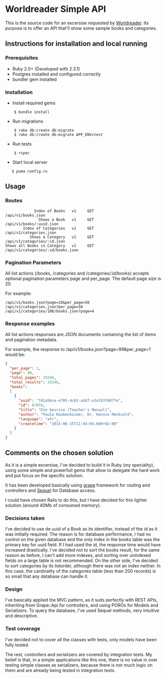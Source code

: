 # Worldreader Simple API

This is the source code for an excersise requested by [Worldreader](https://www.worldreader.org/).
Its purpose is to offer an API that'll show some sample books and categories.

## Instructions for installation and local running

### Prerequisites

* Ruby 2.0+ (Developed with 2.3.1)
* Postgres installed and configured correctly
* bundler gem installed

### Installation

* Install required gems
```
    $ bundle install
```

* Run migrations
```
    $ rake db:create db:migrate
    $ rake db:create db:migrate APP_ENV=test
```

* Run tests
```
    $ rspec
```

* Start local server
``` 
   $ puma config.ru
```

## Usage

### Routes

```
             Index of Books   v1     GET                            /api/v1/books.json
               Shows a Book   v1     GET                      /api/v1/books/:uuid.json
        Index of Categories   v1     GET                       /api/v1/categories.json
           Shows a Category   v1     GET                   /api/v1/categories/:id.json
Shows all Books in Category   v1     GET             /api/v1/categories/:id/books.json
```

### Pagination Parameters

All list actions (/books, /categories and /categories/:id/books) accepts optional pagination parameters page and per_page. The default page size is 20.

For example: 
```
/api/v1/books.json?page=10&per_page=50
/api/v1/categories.json?per_page=50
/api/v1/categories/106/books.json?page=4
```

### Response examples

All list actions responses are JSON documents containing the list of items and pagination metadata.

For example, the response to /api/v1/books.json?page=99&per_page=1 would be:

```json
{
  "per_page": 1,
  "page": 99,
  "total_pages": 29346,
  "total_results": 29346,
  "books": 
  [
    {
      "uuid": "f41a56ce-e705-4c63-ad47-a3a7d376077e",
      "id": 67659,
      "title": "Die beursie (Teacher's Manual)",
      "author": "Paula Raubenheimer, Dr. Hannie Menkveld",
      "language": "afr",
      "createtime": "2015-06-15T11:44:04.600+02:00"
    }
  ]
}
```

## Comments on the chosen solution

As it is a simple excersise, I've decided to build it in Ruby (my speciality), using some simple and powerfull gems that allow to delegate the hard work and put focus on the specific solution.

It has been developed basically using [grape](https://github.com/ruby-grape/grape) framework for routing and controllers and [Sequel](http://sequel.jeremyevans.net/) for Database access.

I could have chosen Rails to do this, but I have decided for this lighter solution (around 40Mb of consumed memory).

### Decisions taken

I've decided to use de uuid of a Book as its identifier, instead of the id as it was initially required. The reason is for database performance, I had no control on the given database and the only index in the books table was the primary key for uuid field. If I had used the id, the response time would have increased drastically.
I've decided not to sort the books result, for the same reason as before, I can't add more indexes, and sorting over unindexed fields on a large table is not recommended.
On the other side, I've decided to sort categories by its listorder, although there was not an index neither. In this case, the cardinality of the categories table (less than 200 records) is so small that any database can handle it.

### Design

I've basically applied the MVC pattern, as it suits perfectly with REST APIs, inheriting from Grape::Api for controllers, and using POROs for Models and Serializers. To query the database, I've used Sequel methods, very intuitive and descriptive.

### Test coverage

I've decided not to cover all the classes with tests, only models have been fully tested.

The rest, controllers and serializers are covered by integration tests. My belief is that, in a simple applications like this one, there is no value in over testing simple classes as serializers, because there is not much logic on them and are already being tested in integration tests.


